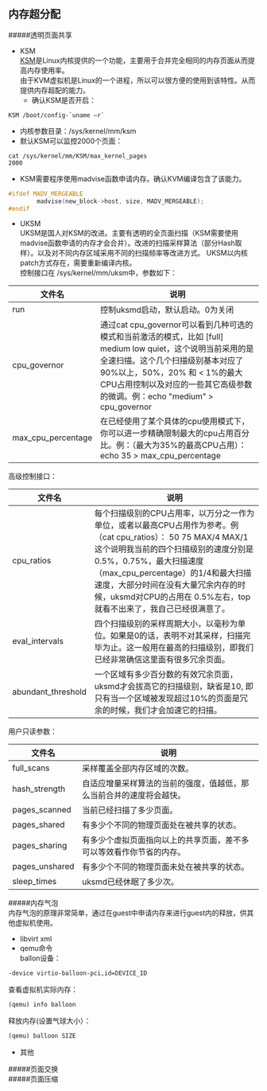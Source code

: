 内存超分配 
-----
#####透明页面共享  
+ KSM  
[KSM]是Linux内核提供的一个功能，主要用于合并完全相同的内存页面从而提高内存使用率。  
由于KVM虚拟机是Linux的一个进程，所以可以很方便的使用到该特性。从而提供内存超配的能力。  
  - 确认KSM是否开启：  
```shell
KSM /boot/config-`uname –r`  
``` 
  - 内核参数目录：/sys/kernel/mm/ksm  
  - 默认KSM可以监控2000个页面：  
```shell 
cat /sys/kernel/mm/KSM/max_kernel_pages   
2000 
```
  - KSM需要程序使用madvise函数申请内存。确认KVM编译包含了该能力。   
``` c
#ifdef MADV_MERGEABLE
        madvise(new_block->host, size, MADV_MERGEABLE);
#endif
```


+ UKSM   
UKSM是国人对KSM的改进。主要有透明的全页面扫描（KSM需要使用madvise函数申请的内存才会合并）。改进的扫描采样算法（部分Hash取样）。以及对不同内存区域采用不同的扫描频率等改进方式。
UKSM以内核patch方式存在，需要重新编译内核。  
控制接口在 /sys/kernel/mm/uksm中，参数如下：   

文件名          |说明                       |  
----------------|---------------------------|  
run             |控制uksmd启动，默认启动。0为关闭|  
cpu_governor    |通过cat cpu_governor可以看到几种可选的模式和当前激活的模式，比如 [full] medium low quiet，这个说明当前采用的是全速扫描。这个几个扫描级别基本对应了 90%以上，50%，20% 和 < 1%的最大CPU占用控制以及对应的一些其它高级参数的微调。例：echo "medium" > cpu_governor|  
max_cpu_percentage|在已经使用了某个具体的cpu使用模式下，你可以进一步精确限制最大的cpu占用百分比。例：（最大为35%的最高CPU占用）：echo 35 > max_cpu_percentage|  

高级控制接口：   

文件名          |说明                       |  
----------------|---------------------------|  
cpu_ratios      |每个扫描级别的CPU占用率，以万分之一作为单位，或者以最高CPU占用作为参考。例（cat cpu_ratios）： 50 75 MAX/4 MAX/1这个说明我当前的四个扫描级别的速度分别是0.5%，0.75%，最大扫描速度（max_cpu_percentage）的1/4和最大扫描速度，大部分时间在没有大量冗余内存的时候，uksmd对CPU的占用在 0.5%左右，top就看不出来了，我自己已经很满意了。|
eval_intervals|四个扫描级别的采样周期大小，以毫秒为单位。如果是0的话，表明不对其采样，扫描完毕为止。这一般用在最高的扫描级别，即我们已经非常确信这里面有很多冗余页面。|
abundant_threshold|一个区域有多少百分数的有效冗余页面，uksmd才会拔高它的扫描级别，缺省是10, 即只有当一个区域被发现超过10%的页面是冗余的时候，我们才会加速它的扫描。|

用户只读参数：   

文件名          |说明                       |  
----------------|---------------------------|  
|full_scans  |采样覆盖全部内存区域的次数。|
|hash_strength|  自适应增量采样算法的当前的强度，值越低，那么当前合并的速度将会越快。|
|pages_scanned |当前已经扫描了多少页面。|
|pages_shared |有多少个不同的物理页面处在被共享的状态。|
|pages_sharing |有多少个虚拟页面指向以上的共享页面，差不多可以等效看作你节省的内存。|
|pages_unshared |有多少个不同的物理页面未处在被共享的状态。|
|sleep_times  |uksmd已经休眠了多少次。|


#####内存气泡  
内存气泡的原理非常简单，通过在guest中申请内存来进行guest内的释放，供其他虚拟机使用。  
+ libvirt xml  
+ qemu命令  
ballon设备：  
```xml
-device virtio-balloon-pci,id=DEVICE_ID
```
查看虚拟机实际内存：  
```xml
(qemu) info balloon
```
释放内存(设置气球大小）：
```xml
(qemu) balloon SIZE
```

+ 其他  


#####页面交换  
#####页面压缩  

[KSM]:https://access.redhat.com/site/documentation/en-US/Red_Hat_Enterprise_Linux/6/html/Virtualization_Administration_Guide/chap-KSM.html
